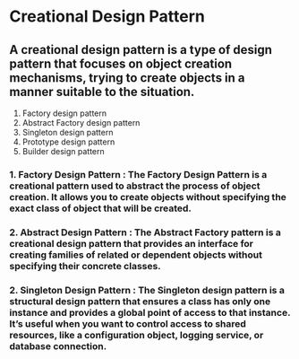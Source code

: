 # Creational Design Pattern

## A creational design pattern is a type of design pattern that focuses on object creation mechanisms, trying to create objects in a manner suitable to the situation.

1. Factory design pattern
2. Abstract Factory design pattern
3. Singleton design pattern
4. Prototype design pattern
5. Builder design pattern

### 1. Factory Design Pattern : The Factory Design Pattern is a creational pattern used to abstract the process of object creation. It allows you to create objects without specifying the exact class of object that will be created.

### 2. Abstract Design Pattern : The Abstract Factory pattern is a creational design pattern that provides an interface for creating families of related or dependent objects without specifying their concrete classes.

### 2. Singleton Design Pattern : The Singleton design pattern is a structural design pattern that ensures a class has only one instance and provides a global point of access to that instance. It’s useful when you want to control access to shared resources, like a configuration object, logging service, or database connection.
